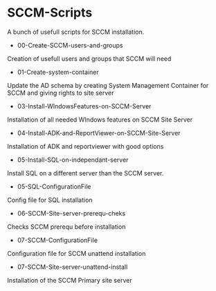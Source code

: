 # SCCM-Scripts
A bunch of usefull scripts for SCCM installation.

- 00-Create-SCCM-users-and-groups

Creation of usefull users and groups that SCCM will need

- 01-Create-system-container

Update the AD schema by creating System Management Container for SCCM and giving rights to site server

- 03-Install-WIndowsFeatures-on-SCCM-Server

Installation of all needed WIndows features on SCCM Site Server

- 04-Install-ADK-and-ReportViewer-on-SCCM-Site-Server

Installation of ADK and reportviewer with good options

- 05-Install-SQL-on-independant-server

Install SQL on a different server than the SCCM server.

- 05-SQL-ConfigurationFile

Config file for SQL installation

- 06-SCCM-Site-server-prerequ-cheks

Checks SCCM prerequ before installation

- 07-SCCM-ConfigurationFile

Configuration file for SCCM unattend installation

- 07-SCCM-Site-server-unattend-install

Installation of the SCCM Primary site server
